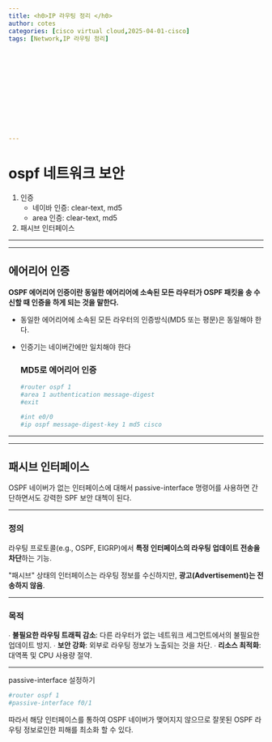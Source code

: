 ```yaml
---
title: <h0>IP 라우팅 정리 </h0>
author: cotes 
categories: [cisco virtual cloud,2025-04-01-cisco]
tags: [Network,IP 라우팅 정리]

 











---
```


# ospf 네트워크 보안



1. 인증
   * 네이바 인증: clear-text, md5
   * area 인증: clear-text, md5
2. 패시브 인터페이스

------

------

## 에어리어 인증

**OSPF 에어리어 인증이란 동일한 에어리어에 소속된 모든 라우터가 OSPF 패킷을 송 수신할 때 인증을 하게 되는 것을 말한다.**

* 동일한 에어리어에 소속된 모든 라우터의 인증방식(MD5 또는 평문)은 동일해야 한다.

* 인증기는 네이버간에만 일치해야 한다

  ### MD5로 에어리어 인증

  ```bash
  #router ospf 1
  #area 1 authentication message-digest
  #exit
  
  #int e0/0
  #ip ospf message-digest-key 1 md5 cisco
  ```

  

------

------

## 패시브 인터페이스

OSPF 네이버가 없는 인터페이스에 대해서 passive-interface 명령어를 사용하면 간단하면서도 강력한 SPF 보안 대첵이 된다.

------

### 정의

라우팅 프로토콜(e.g., OSPF, EIGRP)에서 **특정 인터페이스의 라우팅 업데이트 전송을 차단**하는 기능.

"패시브" 상태의 인터페이스는 라우팅 정보를 수신하지만, **광고(Advertisement)는 전송하지 않음**.

------

### **목적**

∙ **불필요한 라우팅 트래픽 감소**: 다른 라우터가 없는 네트워크 세그먼트에서의 불필요한 업데이트 방지.
∙ **보안 강화**: 외부로 라우팅 정보가 노출되는 것을 차단.
∙ **리소스 최적화**: 대역폭 및 CPU 사용량 절약.

------

passive-interface 설정하기

```bash
#router ospf 1
#passive-interface f0/1
```

따라서 해당 인터페이스를 통하여 OSPF 네이버가 맺어지지 않으므로 잘못된 OSPF 라우팅 정보로인한 피해를 최소화 할 수 있다.